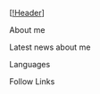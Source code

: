 [[!Header](https://i.pinimg.com/originals/58/a8/64/58a864b7679ab6de05f432c040ca6464.jpg)]

About me

Latest news about me

Languages

Follow Links
